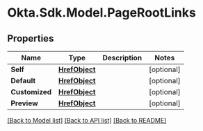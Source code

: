 # Okta.Sdk.Model.PageRootLinks

## Properties

Name | Type | Description | Notes
------------ | ------------- | ------------- | -------------
**Self** | [**HrefObject**](HrefObject.md) |  | [optional] 
**Default** | [**HrefObject**](HrefObject.md) |  | [optional] 
**Customized** | [**HrefObject**](HrefObject.md) |  | [optional] 
**Preview** | [**HrefObject**](HrefObject.md) |  | [optional] 

[[Back to Model list]](../README.md#documentation-for-models) [[Back to API list]](../README.md#documentation-for-api-endpoints) [[Back to README]](../README.md)

